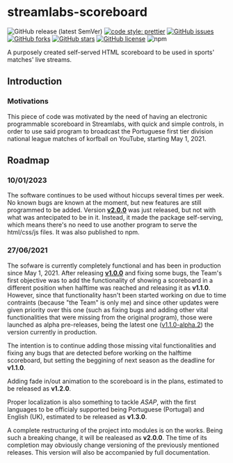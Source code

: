 # streamlabs-scoreboard

![GitHub release (latest SemVer)](https://img.shields.io/github/v/release/Touratica/streamlabs-scoreboard)
[![code style: prettier](https://img.shields.io/badge/code_style-prettier-ff69b4.svg?style=flat)](https://github.com/prettier/prettier)
[![GitHub issues](https://img.shields.io/github/issues/Touratica/streamlabs-scoreboard)](https://github.com/Touratica/streamlabs-scoreboard/issues)
[![GitHub forks](https://img.shields.io/github/forks/Touratica/streamlabs-scoreboard)](https://github.com/Touratica/streamlabs-scoreboard/network)
[![GitHub stars](https://img.shields.io/github/stars/Touratica/streamlabs-scoreboard)](https://github.com/Touratica/streamlabs-scoreboard/stargazers)
[![GitHub license](https://img.shields.io/github/license/Touratica/streamlabs-scoreboard)](https://github.com/Touratica/streamlabs-scoreboard/blob/main/LICENSE)
![npm](https://img.shields.io/npm/dw/@touratica/html-scoreboard)

A purposely created self-served HTML scoreboard to be used in sports' matches' live streams.

## Introduction

### Motivations

This piece of code was motivated by the need of having an electronic programmable scoreboard in Streamlabs, with
quick and simple controls, in order to use said program to broadcast the Portuguese first tier division national league
matches of korfball on YouTube, starting May 1, 2021.

## Roadmap

### 10/01/2023

The software continues to be used without hiccups several times per week. No known bugs are known at the moment, but new features are still programmed to be added.
Version **[v2.0.0](https://github.com/Touratica/streamlabs-scoreboard/releases/tag/v2.0.0)** was just released, but not with what was antecipated to be in it. Instead, it made the package self-serving, which means there's no need to use another program to serve the html/css/js files. It was also published to npm.

### 27/06/2021

The sofware is currently completely functional and has been in production since May 1, 2021. After releasing **[v1.0.0](https://github.com/Touratica/streamlabs-scoreboard/releases/tag/1.0.0)** and fixing some bugs, the Team's first objective was to add the functionality of showing a scoreboard in a different position when halftime was reached and releasing it as **v1.1.0**. However, since that functionality hasn't been started working on due to time contraints (because "the Team" is only me) and since other updates were given priority over this one (such as fixing bugs and adding other vital functionalities that were missing from the original program), those were launched as alpha pre-releases, being the latest one ([v1.1.0-alpha.2](https://github.com/Touratica/streamlabs-scoreboard/releases/tag/1.1.0-alpha.2)) the version currently in production.

The intention is to continue adding those missing vital functionalities and fixing any bugs that are detected before working on the halftime scoreboard, but setting the beggining of next season as the deadline for **v1.1.0**.

Adding fade in/out animation to the scoreboard is in the plans, estimated to be released as **v1.2.0**.

Proper localization is also something to tackle _ASAP_, with the first languages to be officialy supported being Portuguese (Portugal) and English (UK), estimated to be released as **v1.3.0**.

A complete restructuring of the project into modules is on the works. Being such a breaking change, it will be realeased as **v2.0.0**. The time of its completion may obviously change versioning of the previously mentioned releases. This version will also be accompanied by full documentation.
